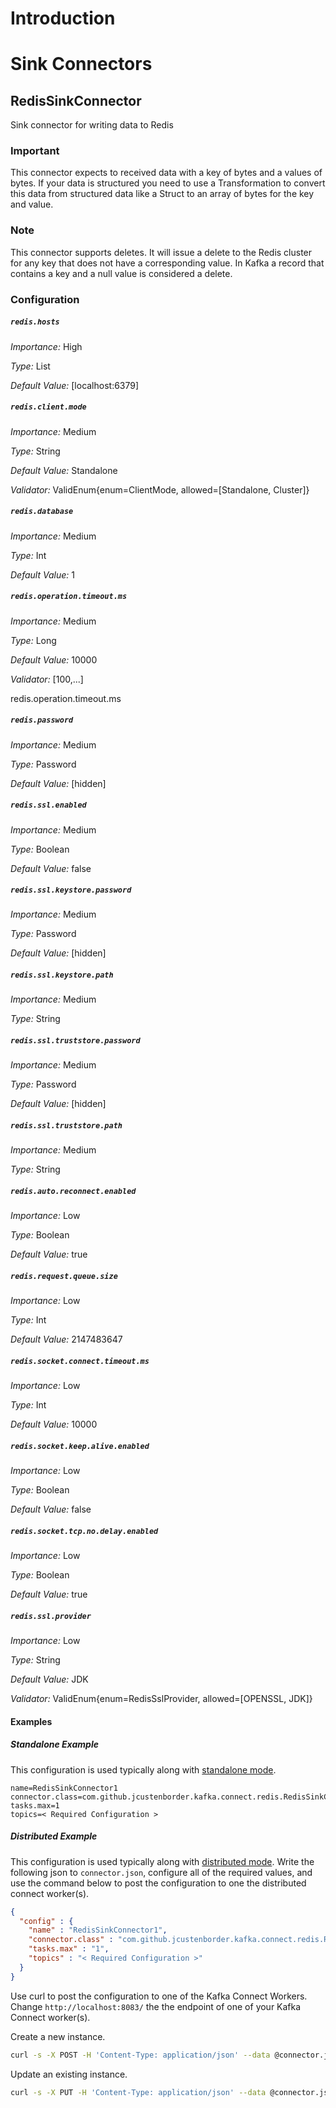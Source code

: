 
# Introduction


# Sink Connectors


## RedisSinkConnector

Sink connector for writing data to Redis



### Important

This connector expects to received data with a key of bytes and a values of bytes. If your data is structured you need to use a Transformation to convert this data from structured data like a Struct to an array of bytes for the key and value.

### Note

This connector supports deletes. It will issue a delete to the Redis cluster for any key that does not have a corresponding value. In Kafka a record that contains a key and a null value is considered a delete.


### Configuration

##### `redis.hosts`
*Importance:* High

*Type:* List

*Default Value:* [localhost:6379]



##### `redis.client.mode`
*Importance:* Medium

*Type:* String

*Default Value:* Standalone

*Validator:* ValidEnum{enum=ClientMode, allowed=[Standalone, Cluster]}



##### `redis.database`
*Importance:* Medium

*Type:* Int

*Default Value:* 1



##### `redis.operation.timeout.ms`
*Importance:* Medium

*Type:* Long

*Default Value:* 10000

*Validator:* [100,...]


redis.operation.timeout.ms
##### `redis.password`
*Importance:* Medium

*Type:* Password

*Default Value:* [hidden]



##### `redis.ssl.enabled`
*Importance:* Medium

*Type:* Boolean

*Default Value:* false



##### `redis.ssl.keystore.password`
*Importance:* Medium

*Type:* Password

*Default Value:* [hidden]



##### `redis.ssl.keystore.path`
*Importance:* Medium

*Type:* String



##### `redis.ssl.truststore.password`
*Importance:* Medium

*Type:* Password

*Default Value:* [hidden]



##### `redis.ssl.truststore.path`
*Importance:* Medium

*Type:* String



##### `redis.auto.reconnect.enabled`
*Importance:* Low

*Type:* Boolean

*Default Value:* true



##### `redis.request.queue.size`
*Importance:* Low

*Type:* Int

*Default Value:* 2147483647



##### `redis.socket.connect.timeout.ms`
*Importance:* Low

*Type:* Int

*Default Value:* 10000



##### `redis.socket.keep.alive.enabled`
*Importance:* Low

*Type:* Boolean

*Default Value:* false



##### `redis.socket.tcp.no.delay.enabled`
*Importance:* Low

*Type:* Boolean

*Default Value:* true



##### `redis.ssl.provider`
*Importance:* Low

*Type:* String

*Default Value:* JDK

*Validator:* ValidEnum{enum=RedisSslProvider, allowed=[OPENSSL, JDK]}




#### Examples

##### Standalone Example

This configuration is used typically along with [standalone mode](http://docs.confluent.io/current/connect/concepts.html#standalone-workers).

```properties
name=RedisSinkConnector1
connector.class=com.github.jcustenborder.kafka.connect.redis.RedisSinkConnector
tasks.max=1
topics=< Required Configuration >
```

##### Distributed Example

This configuration is used typically along with [distributed mode](http://docs.confluent.io/current/connect/concepts.html#distributed-workers).
Write the following json to `connector.json`, configure all of the required values, and use the command below to
post the configuration to one the distributed connect worker(s).

```json
{
  "config" : {
    "name" : "RedisSinkConnector1",
    "connector.class" : "com.github.jcustenborder.kafka.connect.redis.RedisSinkConnector",
    "tasks.max" : "1",
    "topics" : "< Required Configuration >"
  }
}
```

Use curl to post the configuration to one of the Kafka Connect Workers. Change `http://localhost:8083/` the the endpoint of
one of your Kafka Connect worker(s).

Create a new instance.
```bash
curl -s -X POST -H 'Content-Type: application/json' --data @connector.json http://localhost:8083/connectors
```

Update an existing instance.
```bash
curl -s -X PUT -H 'Content-Type: application/json' --data @connector.json http://localhost:8083/connectors/TestSinkConnector1/config
```